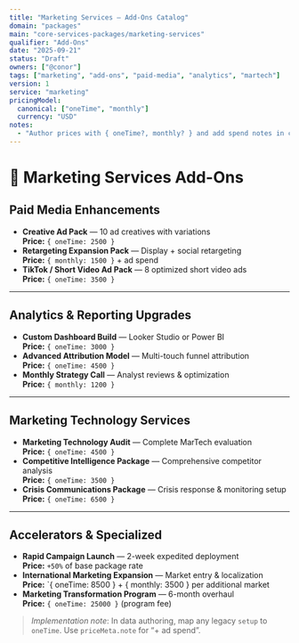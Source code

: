 ```yaml
---
title: "Marketing Services — Add-Ons Catalog"
domain: "packages"
main: "core-services-packages/marketing-services"
qualifier: "Add-Ons"
date: "2025-09-21"
status: "Draft"
owners: ["@conor"]
tags: ["marketing", "add-ons", "paid-media", "analytics", "martech"]
version: 1
service: "marketing"
pricingModel:
  canonical: ["oneTime", "monthly"]
  currency: "USD"
notes:
  - "Author prices with { oneTime?, monthly? } and add spend notes in copy if applicable."
---
```


# 🧩 Marketing Services Add-Ons

## Paid Media Enhancements
- **Creative Ad Pack** — 10 ad creatives with variations  
  **Price:** `{ oneTime: 2500 }`
- **Retargeting Expansion Pack** — Display + social retargeting  
  **Price:** `{ monthly: 1500 }` + ad spend
- **TikTok / Short Video Ad Pack** — 8 optimized short video ads  
  **Price:** `{ oneTime: 3500 }`

---

## Analytics & Reporting Upgrades
- **Custom Dashboard Build** — Looker Studio or Power BI  
  **Price:** `{ oneTime: 3000 }`
- **Advanced Attribution Model** — Multi-touch funnel attribution  
  **Price:** `{ oneTime: 4500 }`
- **Monthly Strategy Call** — Analyst reviews & optimization  
  **Price:** `{ monthly: 1200 }`

---

## Marketing Technology Services
- **Marketing Technology Audit** — Complete MarTech evaluation  
  **Price:** `{ oneTime: 4500 }`
- **Competitive Intelligence Package** — Comprehensive competitor analysis  
  **Price:** `{ oneTime: 3500 }`
- **Crisis Communications Package** — Crisis response & monitoring setup  
  **Price:** `{ oneTime: 6500 }`

---

## Accelerators & Specialized
- **Rapid Campaign Launch** — 2-week expedited deployment  
  **Price:** `+50%` of base package rate
- **International Marketing Expansion** — Market entry & localization  
  **Price:** `{ oneTime: 8500 } +  { monthly: 3500 } per additional market
- **Marketing Transformation Program** — 6-month overhaul  
  **Price:** `{ oneTime: 25000 }` (program fee)

> _Implementation note_: In data authoring, map any legacy `setup` to `oneTime`. Use `priceMeta.note` for “+ ad spend”.
